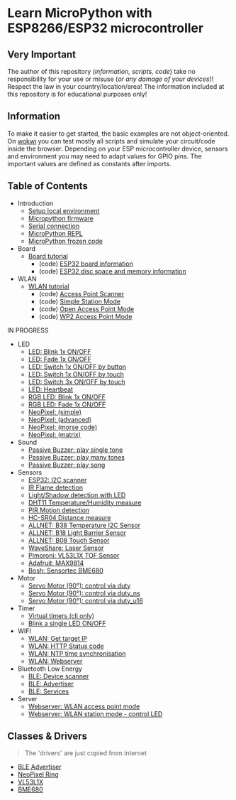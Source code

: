 # Learn MicroPython with ESP8266/ESP32 microcontroller

## Very Important

The author of this repository (_information, scripts, code_) take no responsibility for your use or misuse (_or any damage of your devices_)! Respect the law in your country/location/area! The information included at this repository is for educational purposes only!

## Information

To make it easier to get started, the basic examples are not object-oriented. On [wokwi](https://wokwi.com) you can test mostly all scripts and simulate your circuit/code inside the browser. Depending on your ESP microcontroller device, sensors and environment you may need to adapt values for GPIO pins. The important values are defined as constants after imports.

## Table of Contents

- Introduction
  - [Setup local environment](./doc/001_local_environment.md)
  - [Micropython firmware](./doc/002_firmware.md)
  - [Serial connection](./doc/003_serial_connection.md)
  - [MicroPython REPL](./doc/004_python_repl.md)
  - [MicroPython frozen code](./doc/005_frozen_code.md)
- Board
  - [Board tutorial](./doc/006_board_tutorials.md)
    - (code) [ESP32 board information](./examples/board/esp32_information.py)
    - (code) [ESP32 disc space and memory information](./examples/board/esp32_memory.py)
- WLAN
  - [WLAN tutorial](./doc/007_wlan_tutorials.md)
    - (code) [Access Point Scanner](./examples/wlan/ap_scanner.py)
    - (code) [Simple Station Mode](./examples/wlan/simple_station.py)
    - (code) [Open Access Point Mode](./examples/wlan/open_access_point.py)
    - (code) [WP2 Access Point Mode](./examples/wlan/wp2_access_point.py)

IN PROGRESS

- LED
  - [LED: Blink 1x ON/OFF](./Tutorials/LED/one_single_led_blink.py)
  - [LED: Fade 1x ON/OFF](./Tutorials/LED/one_single_led_fade.py)
  - [LED: Switch 1x ON/OFF by button](./Tutorials/LED/one_single_led_btn.py)
  - [LED: Switch 1x ON/OFF by touch](./Tutorials/LED/one_single_led_touch.py)
  - [LED: Switch 3x ON/OFF by touch](./Tutorials/LED/three_single_led_touch.py)
  - [LED: Heartbeat](./Tutorials/LED/one_single_led_heartbeat.py)
  - [RGB LED: Blink 1x ON/OFF](./Tutorials/LED/one_rgb_led_blink.py)
  - [RGB LED: Fade 1x ON/OFF](./Tutorials/LED/one_rgb_led_fade.py)
  - [NeoPixel: (simple)](./Tutorials/LED/neopixel_simple.py)
  - [NeoPixel: (advanced)](./Tutorials/LED/neopixel_advanced.py)
  - [NeoPixel: (morse code)](./Tutorials/LED/neopixel_morse.py)
  - [NeoPixel: (matrix)](./Tutorials/LED/neopixel_matrix.py)
- Sound
  - [Passive Buzzer: play single tone](./Tutorials/SOUND/passive_buzzer_simple.py)
  - [Passive Buzzer: play many tones](./Tutorials/SOUND/passive_buzzer_tones.py)
  - [Passive Buzzer: play song](./Tutorials/SOUND/passive_buzzer_sound.py)
- Sensors
  - [ESP32: I2C scanner](./Tutorials/BOARD/i2c_scan.py)
  - [IR Flame detection](./Tutorials/SENSORS/ir_flame_detection.py)
  - [Light/Shadow detection with LED](./Tutorials/SENSORS/shadow_detection.py)
  - [DHT11 Temperature/Humidity measure](./Tutorials/SENSORS/dht11.py)
  - [PIR Motion detection](./Tutorials/SENSORS/pir.py)
  - [HC-SR04 Distance measure](./Tutorials/SENSORS/hcsr04.py)
  - [ALLNET: B38 Temperature I2C Sensor](./Tutorials/SENSORS/allnet_B38_temperature.py)
  - [ALLNET: B18 Light Barrier Sensor](./Tutorials/SENSORS/allnet_B18_light_barrier.py)
  - [ALLNET: B08 Touch Sensor](./Tutorials/SENSORS/allnet_B08_touch.py)
  - [WaveShare: Laser Sensor](./Tutorials/SENSORS/LaserSensor10929.py)
  - [Pimoroni: VL53L1X TOF Sensor](./Tutorials/SENSORS/pimoroni_vl53l1x.py)
  - [Adafruit: MAX9814](./Tutorials/SENSORS/max9814.py)
  - [Bosh: Sensortec BME680](./Tutorials/SENSORS/bosch_sensortec_bme680.py) 
- Motor
  - [Servo Motor (90°): control via duty](./Tutorials/MOTOR/servo_duty.py)
  - [Servo Motor (90°): control via duty_ns](./Tutorials/MOTOR/servo_duty_ns.py)
  - [Servo Motor (90°): control via duty_u16](./Tutorials/MOTOR/servo_duty_u16.py)
- Timer
  - [Virtual timers (cli only)](./Tutorials/TIMER/timer_cli.py)
  - [Blink a single LED ON/OFF](./Tutorials/TIMER/blink_single_led.py)
- WIFI
  - [WLAN: Get target IP](./Tutorials/WiFi/wlan_get_target_ip.py)
  - [WLAN: HTTP Status code](./Tutorials/WiFi/wlan_get_http_status.py)
  - [WLAN: NTP time synchronisation](./Tutorials/WiFi/wlan_ntp_time.py)
  - [WLAN: Webserver](./Tutorials/WiFi/wlan_webserver_station_mode.py)
- Bluetooth Low Energy
  - [BLE: Device scanner](./Tutorials/BLE/ble_scan.py)
  - [BLE: Advertiser](./Tutorials/BLE/ble_advertiser.py)
  - [BLE: Services](./Tutorials/BLE/ble_service.py)
- Server
  - [Webserver: WLAN access point mode](./Tutorials/SERVER/ap_time_info.py)
  - [Webserver: WLAN station mode - control LED](./Tutorials/SERVER/fade_led_on_off.py)

## Classes & Drivers

> The 'drivers' are just copied from internet

- [BLE Advertiser](./classes/ble_advertiser.py)
- [NeoPixel Ring](./classes/neopixelring.py)
- [VL53L1X](./driver/vl53l1x.py)
- [BME680](./driver/bme680.py)
